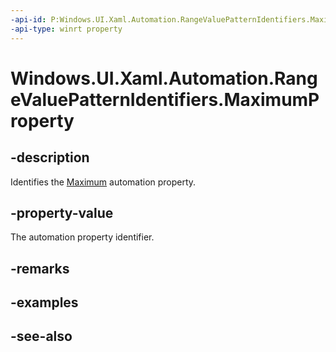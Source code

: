 ```yaml
---
-api-id: P:Windows.UI.Xaml.Automation.RangeValuePatternIdentifiers.MaximumProperty
-api-type: winrt property
---
```


<!-- Property syntax
public Windows.UI.Xaml.Automation.AutomationProperty MaximumProperty { get; }
-->

# Windows.UI.Xaml.Automation.RangeValuePatternIdentifiers.MaximumProperty

## -description
Identifies the [Maximum](../windows.ui.xaml.automation.provider/irangevalueprovider_maximum.md) automation property.



## -property-value
The automation property identifier.

## -remarks

## -examples

## -see-also
